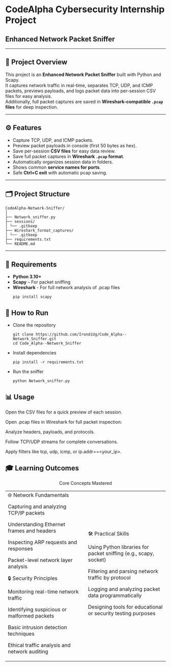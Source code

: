 # CodeAlpha Cybersecurity Internship Project
## Enhanced Network Packet Sniffer

---

## 📌 Project Overview
This project is an **Enhanced Network Packet Sniffer** built with Python and Scapy.  
It captures network traffic in real-time, separates TCP, UDP, and ICMP packets, previews payloads, and logs packet data into per-session CSV files for easy analysis.  
Additionally, full packet captures are saved in **Wireshark-compatible `.pcap` files** for deep inspection.

---

## ⚙ Features
- Capture TCP, UDP, and ICMP packets.
- Preview packet payloads in console (first 50 bytes as hex).
- Save per-session **CSV files** for easy data review.
- Save full packet captures in **Wireshark `.pcap` format**.
- Automatically organizes session data in folders.
- Shows common **service names for ports**.
- Safe **Ctrl+C exit** with automatic pcap saving.

---

## 🗂 Project Structure
```
CodeAlpha-Network-Sniffer/
│
├── Network_sniffer.py
├── sessions/
│ └── .gitkeep
├── Wireshark_format_captures/
│ └── .gitkeep
├── requirements.txt
└── README.md
```

---

## 📝 Requirements

- **Python 3.10+**
- **Scapy** – For packet sniffing
- **Wireshark** - For full network analysis of .pcap files
  ```bash
  pip install scapy
  ```

## 🚀 How to Run
- Clone the repository
  ```
  git clone https://github.com/IrondiUg/Code_Alpha--Network_Sniffer.git
  cd Code_Alpha--Network_Sniffer
  ```
- Install dependencies
    ```
    pip install -r requirements.txt
  ```
- Run the sniffer
    ```
    python Network_sniffer.py
  ```
## 📊 Usage

Open the CSV files for a quick preview of each session.

Open .pcap files in Wireshark for full packet inspection:

Analyze headers, payloads, and protocols.

Follow TCP/UDP streams for complete conversations.

Apply filters like tcp, udp, icmp, or ip.addr==<your_ip>.


## 🎓 Learning Outcomes
  <div align="center">
  Core Concepts Mastered
  </div> <table> <tr> <td width="50%">
  🌐 Network Fundamentals
  
  Capturing and analyzing TCP/IP packets
  
  Understanding Ethernet frames and headers
  
  Inspecting ARP requests and responses
  
  Packet-level network layer analysis
  
  🔒 Security Principles
  
  Monitoring real-time network traffic
  
  Identifying suspicious or malformed packets
  
  Basic intrusion detection techniques
  
  Ethical traffic analysis and network auditing
  
  </td> <td width="50%">
  🛠️ Practical Skills
  
  Using Python libraries for packet sniffing (e.g., scapy, socket)
  
  Filtering and parsing network traffic by protocol
  
  Logging and analyzing packet data programmatically
  
  Designing tools for educational or security testing purposes
  
  </td> </tr> </table>
  
